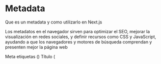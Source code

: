 # Metadata
Que es un metadata y como utilizarlo en Next.js

Los metadatos en el navegador sirven para optimizar el SEO, mejorar la visualización en redes sociales, y definir recursos como CSS y 
JavaScript, ayudando a que los navegadores y motores de búsqueda comprendan y presenten mejor la página web

Meta etiquetas (<meta>)
Título (<title>)
SEO (optimización en motores de búsqueda)
Open Graph
Twitter Cards
Recursos externos (CSS, JavaScript)
Descripción de la página

import { Metadata } from "next";

export const metadata: Metadata = {
 title: 'SEO Title',
 description: 'SEO Title',  
};

Angel Luna Lugo 

